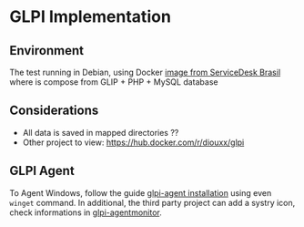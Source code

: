 # GLPI Implementation

## Environment
The test running in Debian, using Docker [image from ServiceDesk Brasil](https://hub.docker.com/r/sdbrasil/glpi) where is compose from GLIP + PHP + MySQL database


## Considerations
 * All data is saved in mapped directories ??
 * Other project to view: https://hub.docker.com/r/diouxx/glpi


## GLPI Agent
To Agent Windows, follow the guide [glpi-agent installation](https://glpi-agent.readthedocs.io/en/latest/installation/) using even `winget` command. In additional, the third party project can add a systry icon, check informations in [glpi-agentmonitor](https://github.com/glpi-project/glpi-agentmonitor).
